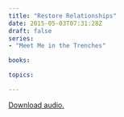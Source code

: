 ```yaml
---
title: "Restore Relationships"
date: 2015-05-03T07:31:28Z
draft: false
series:
- "Meet Me in the Trenches"

books:

topics:

---
```

[Download audio.](https://s3-eu-west-1.amazonaws.com/highwaychurch/messages/2015_05/2015-05-03_RestoreRelationships.mp3)